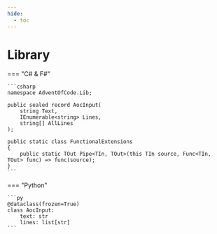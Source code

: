 ```yaml
---
hide:
  - toc
---
```


# Library

=== "C# & F#"

    ```csharp
    namespace AdventOfCode.Lib;

    public sealed record AocInput(
        string Text, 
        IEnumerable<string> Lines, 
        string[] AllLines
    );

    public static class FunctionalExtensions
    {
        public static TOut Pipe<TIn, TOut>(this TIn source, Func<TIn, TOut> func) => func(source);
    }
    ```

=== "Python"

    ```py
    @dataclass(frozen=True)
    class AocInput:
        text: str
        lines: list[str]
    ```